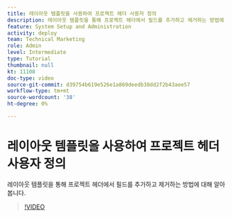 ```yaml
---
title: 레이아웃 템플릿을 사용하여 프로젝트 헤더 사용자 정의
description: 레이아웃 템플릿을 통해 프로젝트 헤더에서 필드를 추가하고 제거하는 방법에 대해 알아봅니다.
feature: System Setup and Administration
activity: deploy
team: Technical Marketing
role: Admin
level: Intermediate
type: Tutorial
thumbnail: null
kt: 11108
doc-type: video
source-git-commit: d39754b619e526e1a869deedb38dd2f2b43aee57
workflow-type: tm+mt
source-wordcount: '38'
ht-degree: 0%

---
```


# 레이아웃 템플릿을 사용하여 프로젝트 헤더 사용자 정의

레이아웃 템플릿을 통해 프로젝트 헤더에서 필드를 추가하고 제거하는 방법에 대해 알아봅니다.

>[!VIDEO](https://video.tv.adobe.com/v/3409081)
